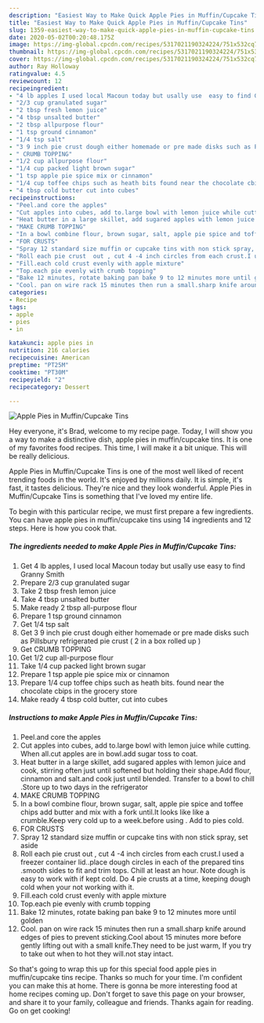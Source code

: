 ```yaml
---
description: "Easiest Way to Make Quick Apple Pies in Muffin/Cupcake Tins"
title: "Easiest Way to Make Quick Apple Pies in Muffin/Cupcake Tins"
slug: 1359-easiest-way-to-make-quick-apple-pies-in-muffin-cupcake-tins
date: 2020-05-02T00:20:48.175Z
image: https://img-global.cpcdn.com/recipes/5317021190324224/751x532cq70/apple-pies-in-muffincupcake-tins-recipe-main-photo.jpg
thumbnail: https://img-global.cpcdn.com/recipes/5317021190324224/751x532cq70/apple-pies-in-muffincupcake-tins-recipe-main-photo.jpg
cover: https://img-global.cpcdn.com/recipes/5317021190324224/751x532cq70/apple-pies-in-muffincupcake-tins-recipe-main-photo.jpg
author: Ray Holloway
ratingvalue: 4.5
reviewcount: 12
recipeingredient:
- "4 lb apples I used local Macoun today but usally use  easy to find Granny Smith"
- "2/3 cup granulated sugar"
- "2 tbsp fresh lemon juice"
- "4 tbsp unsalted butter"
- "2 tbsp allpurpose flour"
- "1 tsp ground cinnamon"
- "1/4 tsp salt"
- "3 9 inch pie crust dough either homemade or pre made disks such as Pillsbury refrigerated pie crust  2 in a box rolled up "
- " CRUMB TOPPING"
- "1/2 cup allpurpose flour"
- "1/4 cup packed light brown sugar"
- "1 tsp apple pie spice mix or cinnamon"
- "1/4 cup toffee chips such as heath bits found near the chocolate cbips in the grocery store"
- "4 tbsp cold butter cut into cubes"
recipeinstructions:
- "Peel.and core the apples"
- "Cut apples into cubes, add to.large bowl with lemon juice while cutting. When all.cut apples are in bowl.add sugar toss to coat."
- "Heat butter in a large skillet, add sugared apples with lemon juice and cook, stirring often just until softened but holding their shape.Add flour, cinnamon and salt.and cook just until blended. Transfer to a bowl to chill .Store up to two days in the refrigerator"
- "MAKE CRUMB TOPPING"
- "In a bowl combine flour, brown sugar, salt, apple pie spice and toffee chips add butter and mix with a fork until.It looks like like a crumble.Keep very cold up to a week.before using . Add to pies cold."
- "FOR CRUSTS"
- "Spray 12 standard size muffin or cupcake tins with non stick spray, set aside"
- "Roll each pie crust  out , cut 4 -4 inch circles from each crust.I used a freezer container lid..place dough circles in each of the prepared tins .smooth sides to fit and trim tops. Chill at least an hour. Note dough is easy to work with if kept cold. Do 4 pie crusts at a time, keeping dough cold when your not working with it."
- "Fill.each cold crust evenly with apple mixture"
- "Top.each pie evenly with crumb topping"
- "Bake 12 minutes, rotate baking pan bake 9 to 12 minutes more until golden"
- "Cool. pan on wire rack 15 minutes then run a small.sharp knife around edges of pies to prevent sticking.Cool about 15 minutes more before gently lifting out with a small knife.They need to be just warm, If you try to take out when to hot they will.not stay intact."
categories:
- Recipe
tags:
- apple
- pies
- in

katakunci: apple pies in 
nutrition: 216 calories
recipecuisine: American
preptime: "PT25M"
cooktime: "PT30M"
recipeyield: "2"
recipecategory: Dessert

---
```



![Apple Pies in Muffin/Cupcake Tins](https://img-global.cpcdn.com/recipes/5317021190324224/751x532cq70/apple-pies-in-muffincupcake-tins-recipe-main-photo.jpg)

Hey everyone, it's Brad, welcome to my recipe page. Today, I will show you a way to make a distinctive dish, apple pies in muffin/cupcake tins. It is one of my favorites food recipes. This time, I will make it a bit unique. This will be really delicious.

Apple Pies in Muffin/Cupcake Tins is one of the most well liked of recent trending foods in the world. It's enjoyed by millions daily. It is simple, it's fast, it tastes delicious. They're nice and they look wonderful. Apple Pies in Muffin/Cupcake Tins is something that I've loved my entire life.




To begin with this particular recipe, we must first prepare a few ingredients. You can have apple pies in muffin/cupcake tins using 14 ingredients and 12 steps. Here is how you cook that.

<!--inarticleads1-->

##### The ingredients needed to make Apple Pies in Muffin/Cupcake Tins:

1. Get 4 lb apples, I used local Macoun today but usally use  easy to find Granny Smith
1. Prepare 2/3 cup granulated sugar
1. Take 2 tbsp fresh lemon juice
1. Take 4 tbsp unsalted butter
1. Make ready 2 tbsp all-purpose flour
1. Prepare 1 tsp ground cinnamon
1. Get 1/4 tsp salt
1. Get 3 9 inch pie crust dough either homemade or pre made disks such as Pillsbury refrigerated pie crust ( 2 in a box rolled up )
1. Get  CRUMB TOPPING
1. Get 1/2 cup all-purpose flour
1. Take 1/4 cup packed light brown sugar
1. Prepare 1 tsp apple pie spice mix or cinnamon
1. Prepare 1/4 cup toffee chips such as heath bits. found near the chocolate cbips in the grocery store
1. Make ready 4 tbsp cold butter, cut into cubes




<!--inarticleads2-->

##### Instructions to make Apple Pies in Muffin/Cupcake Tins:

1. Peel.and core the apples
1. Cut apples into cubes, add to.large bowl with lemon juice while cutting. When all.cut apples are in bowl.add sugar toss to coat.
1. Heat butter in a large skillet, add sugared apples with lemon juice and cook, stirring often just until softened but holding their shape.Add flour, cinnamon and salt.and cook just until blended. Transfer to a bowl to chill .Store up to two days in the refrigerator
1. MAKE CRUMB TOPPING
1. In a bowl combine flour, brown sugar, salt, apple pie spice and toffee chips add butter and mix with a fork until.It looks like like a crumble.Keep very cold up to a week.before using . Add to pies cold.
1. FOR CRUSTS
1. Spray 12 standard size muffin or cupcake tins with non stick spray, set aside
1. Roll each pie crust  out , cut 4 -4 inch circles from each crust.I used a freezer container lid..place dough circles in each of the prepared tins .smooth sides to fit and trim tops. Chill at least an hour. Note dough is easy to work with if kept cold. Do 4 pie crusts at a time, keeping dough cold when your not working with it.
1. Fill.each cold crust evenly with apple mixture
1. Top.each pie evenly with crumb topping
1. Bake 12 minutes, rotate baking pan bake 9 to 12 minutes more until golden
1. Cool. pan on wire rack 15 minutes then run a small.sharp knife around edges of pies to prevent sticking.Cool about 15 minutes more before gently lifting out with a small knife.They need to be just warm, If you try to take out when to hot they will.not stay intact.




So that's going to wrap this up for this special food apple pies in muffin/cupcake tins recipe. Thanks so much for your time. I'm confident you can make this at home. There is gonna be more interesting food at home recipes coming up. Don't forget to save this page on your browser, and share it to your family, colleague and friends. Thanks again for reading. Go on get cooking!

